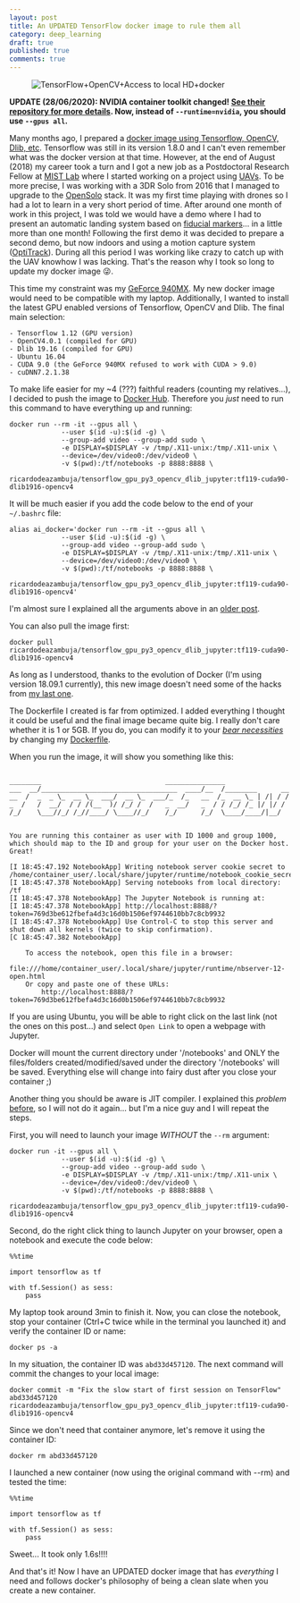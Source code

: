 ```yaml
---
layout: post
title: An UPDATED TensorFlow docker image to rule them all
category: deep_learning
draft: true
published: true
comments: true
---
```


<figure>
  <img src="{{ site.url }}/public/images/tensorflow_tuning_updated.png?style=centerme" alt="TensorFlow+OpenCV+Access to local HD+docker">
</figure>
<!--more-->

**UPDATE (28/06/2020): NVIDIA container toolkit changed! [See their repository for more details](https://github.com/NVIDIA/nvidia-docker#ubuntu-160418042004-debian-jessiestretchbuster). Now, instead of `--runtime=nvidia`, you should use `--gpus all`.**

Many months ago, I prepared a [docker image using Tensorflow, OpenCV, Dlib, etc](https://ricardodeazambuja.com/deep_learning/2018/05/04/tuning_tensorflow_docker/). Tensorflow was still in its version 1.8.0 and I can't even remember what was the docker version at that time. However, at the end of August (2018) my career took a turn and I got a new job as a Postdoctoral Research Fellow at [MIST Lab](http://mistlab.ca/) where I started working on a project using [UAVs](https://en.wikipedia.org/wiki/Unmanned_aerial_vehicle). To be more precise, I was working with a 3DR Solo from 2016 that I managed to upgrade to the [OpenSolo](https://github.com/OpenSolo) stack. It was my first time playing with drones so I had a lot to learn in a very short period of time. After around one month of work in this project, I was told we would have a demo where I had to present an automatic landing system based on [fiducial markers](https://en.wikipedia.org/wiki/Fiducial_marker)... in a little more than one month! Following the first demo it was decided to prepare a second demo, but now indoors and using a motion capture system ([OptiTrack](https://optitrack.com/)). During all this period I was working like crazy to catch up with the UAV knowhow I was lacking. That's the reason why I took so long to update my docker image :stuck_out_tongue_winking_eye:.

This time my constraint was my [GeForce 940MX](https://www.geforce.com/hardware/notebook-gpus/geforce-940mx). My new docker image would need to be compatible with my laptop. Additionally, I wanted to install the latest GPU enabled versions of Tensorflow, OpenCV and Dlib. The final main selection:
```
- Tensorflow 1.12 (GPU version)
- OpenCV4.0.1 (compiled for GPU)
- Dlib 19.16 (compiled for GPU)
- Ubuntu 16.04
- CUDA 9.0 (the GeForce 940MX refused to work with CUDA > 9.0)
- cuDNN7.2.1.38
```

To make life easier for my ~4 (???) faithful readers (counting my relatives...), I decided to push the image to [Docker Hub](https://hub.docker.com/r/ricardodeazambuja/tensorflow_gpu_py3_opencv_dlib_jupyter). Therefore you *just* need to run this command to have everything up and running:
```
docker run --rm -it --gpus all \
             --user $(id -u):$(id -g) \
             --group-add video --group-add sudo \
             -e DISPLAY=$DISPLAY -v /tmp/.X11-unix:/tmp/.X11-unix \
             --device=/dev/video0:/dev/video0 \
             -v $(pwd):/tf/notebooks -p 8888:8888 \
             ricardodeazambuja/tensorflow_gpu_py3_opencv_dlib_jupyter:tf119-cuda90-dlib1916-opencv4
```

It will be much easier if you add the code below to the end of your `~/.bashrc` file:
```
alias ai_docker='docker run --rm -it --gpus all \
             --user $(id -u):$(id -g) \
             --group-add video --group-add sudo \
             -e DISPLAY=$DISPLAY -v /tmp/.X11-unix:/tmp/.X11-unix \
             --device=/dev/video0:/dev/video0 \
             -v $(pwd):/tf/notebooks -p 8888:8888 \
             ricardodeazambuja/tensorflow_gpu_py3_opencv_dlib_jupyter:tf119-cuda90-dlib1916-opencv4' 
```
I'm almost sure I explained all the arguments above in an [older post](https://ricardodeazambuja.com/deep_learning/2018/05/04/tuning_tensorflow_docker/).

You can also pull the image first:
```
docker pull ricardodeazambuja/tensorflow_gpu_py3_opencv_dlib_jupyter:tf119-cuda90-dlib1916-opencv4
```

As long as I understood, thanks to the evolution of Docker (I'm using version 18.09.1 currently), this new image doesn't need some of the hacks from [my last one](https://ricardodeazambuja.com/deep_learning/2018/05/04/tuning_tensorflow_docker).

The Dockerfile I created is far from optimized. I added everything I thought it could be useful and the final image became quite big. I really don't care whether it is 1 or 5GB. If you do, you can modify it to your [*bear necessities*](https://www.youtube.com/watch?v=c6e3ITsjLRI) by changing my [Dockerfile](https://gist.github.com/ricardodeazambuja/bdd59d9e2e9bae67313c8f6bd3da76a8).

When you run the image, it will show you something like this:
```

________                               _______________                
___  __/__________________________________  ____/__  /________      __
__  /  _  _ \_  __ \_  ___/  __ \_  ___/_  /_   __  /_  __ \_ | /| / /
_  /   /  __/  / / /(__  )/ /_/ /  /   _  __/   _  / / /_/ /_ |/ |/ / 
/_/    \___//_/ /_//____/ \____//_/    /_/      /_/  \____/____/|__/


You are running this container as user with ID 1000 and group 1000,
which should map to the ID and group for your user on the Docker host. Great!

[I 18:45:47.192 NotebookApp] Writing notebook server cookie secret to /home/container_user/.local/share/jupyter/runtime/notebook_cookie_secret
[I 18:45:47.378 NotebookApp] Serving notebooks from local directory: /tf
[I 18:45:47.378 NotebookApp] The Jupyter Notebook is running at:
[I 18:45:47.378 NotebookApp] http://localhost:8888/?token=769d3be612fbefa4d3c16d0b1506ef9744610bb7c8cb9932
[I 18:45:47.378 NotebookApp] Use Control-C to stop this server and shut down all kernels (twice to skip confirmation).
[C 18:45:47.382 NotebookApp] 
    
    To access the notebook, open this file in a browser:
        file:///home/container_user/.local/share/jupyter/runtime/nbserver-12-open.html
    Or copy and paste one of these URLs:
        http://localhost:8888/?token=769d3be612fbefa4d3c16d0b1506ef9744610bb7c8cb9932

```

If you are using Ubuntu, you will be able to right click on the last link (not the ones on this post...) and select `Open Link` to open a webpage with Jupyter.  

<div class="message">
  Docker will mount the current directory under '/notebooks' and ONLY the files/folders created/modified/saved under the directory '/notebooks' will be saved. Everything else will change into fairy dust after you close your container ;)
</div>

Another thing you should be aware is JIT compiler. I explained this *problem* [before](https://ricardodeazambuja.com/deep_learning/2018/05/12/testing-tensorflow-docker/), so I will not do it again... but I'm a nice guy and I will repeat the steps.

First, you will need to launch your image *WITHOUT* the `--rm` argument:
```
docker run -it --gpus all \
             --user $(id -u):$(id -g) \
             --group-add video --group-add sudo \
             -e DISPLAY=$DISPLAY -v /tmp/.X11-unix:/tmp/.X11-unix \
             --device=/dev/video0:/dev/video0 \
             -v $(pwd):/tf/notebooks -p 8888:8888 \
             ricardodeazambuja/tensorflow_gpu_py3_opencv_dlib_jupyter:tf119-cuda90-dlib1916-opencv4
```

Second, do the right click thing to launch Jupyter on your browser, open a notebook and execute the code below:
```
%%time

import tensorflow as tf

with tf.Session() as sess:
    pass
```

My laptop took around 3min to finish it. Now, you can close the notebook, stop your container (Ctrl+C twice while in the terminal you launched it) and verify the container ID or name:
```
docker ps -a
```

In my situation, the container ID was `abd33d457120`. The next command will commit the changes to your local image:
```
docker commit -m "Fix the slow start of first session on TensorFlow" abd33d457120 ricardodeazambuja/tensorflow_gpu_py3_opencv_dlib_jupyter:tf119-cuda90-dlib1916-opencv4
```

Since we don't need that container anymore, let's remove it using the container ID:
```
docker rm abd33d457120
```

I launched a new container (now using the original command with --rm) and tested the time:
```
%%time

import tensorflow as tf

with tf.Session() as sess:
    pass
```
Sweet... It took only 1.6s!!!!

And that's it! Now I have an UPDATED docker image that has *everything* I need and follows docker's philosophy of being a clean slate when you create a new container.